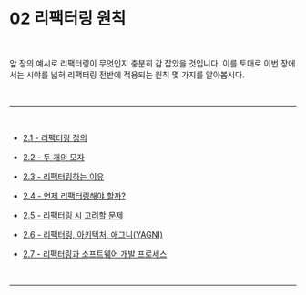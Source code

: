 # 02 리팩터링 원칙

<br>

앞 장의 예시로 리팩터링이 무엇인지 충분히 감 잡았을 것입니다. 이를 토대로 이번 장에서는 시야를 넓혀 리팩터링 전반에 적용되는 원칙 몇 가지를 알아봅시다.

<br>

---

<br>

- [2.1 - 리팩터링 정의](https://github.com/Esoolgnah/Summary_of_Refactoring_2nd_Edition/blob/main/Notes/02_리팩터링_원칙/02_01_리팩터링_정의.md)

- [2.2 - 두 개의 모자](https://github.com/Esoolgnah/Summary_of_Refactoring_2nd_Edition/blob/main/Notes/02_리팩터링_원칙/02_02_두_개의_모자.md)

- [2.3 - 리팩터링하는 이유](https://github.com/Esoolgnah/Summary_of_Refactoring_2nd_Edition/blob/main/Notes/02_리팩터링_원칙/02_03_리팩터링하는_이유.md)

- [2.4 - 언제 리팩터링해야 할까?](https://github.com/Esoolgnah/Summary_of_Refactoring_2nd_Edition/blob/main/Notes/02_리팩터링_원칙/02_04_언제_리팩터링해야_할까.md)

- [2.5 - 리팩터링 시 고려할 문제](https://github.com/Esoolgnah/Summary_of_Refactoring_2nd_Edition/blob/main/Notes/02_리팩터링_원칙/02_05_리팩터링_시_고려할_문제.md)

- [2.6 - 리팩터링, 아키텍처, 애그니(YAGNI)](<https://github.com/Esoolgnah/Summary_of_Refactoring_2nd_Edition/blob/main/Notes/02_리팩터링_원칙/02_06_리팩터링_아키텍처_애그니(YAGNI).md>)

- [2.7 - 리팩터링과 소프트웨어 개발 프로세스](https://github.com/Esoolgnah/Summary_of_Refactoring_2nd_Edition/blob/main/Notes/02_리팩터링_원칙/02_07_리팩터링과_소프트웨어_개발_프로세스.md)

<br>

---
